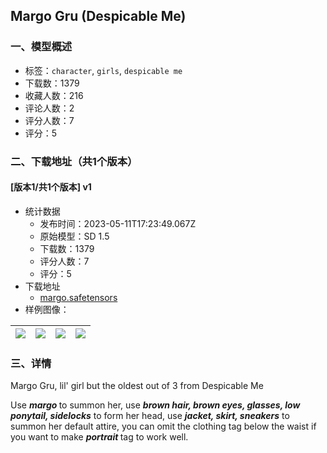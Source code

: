 ## Margo Gru (Despicable Me)
### 一、模型概述

- 标签：`character`, `girls`, `despicable me`
- 下载数：1379
- 收藏人数：216
- 评论人数：2
- 评分人数：7
- 评分：5

### 二、下载地址（共1个版本）

#### [版本1/共1个版本] v1

- 统计数据
  - 发布时间：2023-05-11T17:23:49.067Z
  - 原始模型：SD 1.5
  - 下载数：1379
  - 评分人数：7
  - 评分：5
- 下载地址
  - [margo.safetensors](https://civitai.com/api/download/models/68147)
- 样例图像：

| <img src="https://image.civitai.com/xG1nkqKTMzGDvpLrqFT7WA/339f1f64-1e1a-455e-9083-f4f00f3bdc96/width=450/759347.jpeg" /> | <img src="https://image.civitai.com/xG1nkqKTMzGDvpLrqFT7WA/aebf0a23-96af-48cc-9031-b515c7719ce1/width=450/759349.jpeg" /> | <img src="https://image.civitai.com/xG1nkqKTMzGDvpLrqFT7WA/455b039c-2d67-440e-8cb9-60c4a4aec388/width=450/759350.jpeg" /> | <img src="https://image.civitai.com/xG1nkqKTMzGDvpLrqFT7WA/13436541-fb88-465f-8fd1-37d012ed0e9b/width=450/759348.jpeg" /> |
| ---- | ---- | ---- | ---- |


### 三、详情
<p>Margo Gru, lil' girl but the oldest out of 3 from Despicable Me</p><p>Use <strong><em>margo </em></strong>to summon her, use <strong><em>brown hair, brown eyes, glasses, low ponytail, sidelocks</em></strong> to form her head, use <strong><em>jacket, skirt, sneakers</em></strong> to summon her default attire, you can omit the clothing tag below the waist if you want to make <strong><em>portrait </em></strong>tag to work well.</p>